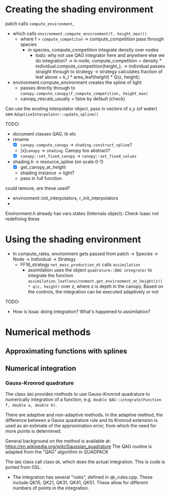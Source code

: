 # Creating the shading environment

patch calls `compute_environment`, 
  - which calls `environment.compute_environment(f, height_max())`
    - where f = `compute_competiton` 
      -> compute_competition pass through species 
        - in species, compute_competition integrate density over nodes
          - todo: why not use QAG integrator here and anywhere else we do integration?
          -> in node, compute_competition = density * individual.compute_competition(height_); 
            -> individual passes straight through to strategy
              -> strategy calculates fraction of leaf above = k_I * area_leaf(height) * Q(z, height);
  - environment.compute_environment creates the spline of light
    - passes directly through to `canopy.compute_canopy(f_compute_competition, height_max)`
    - canopy_rescale_usually = false by default (check)

Can use the existing interpolator object, pass in vectors of x,y (of water)
see `AdaptiveInterpolator::update_spline()`

TODO:
- document classes QAG, tk etc
- rename 
  - [x] `canopy.compute_canopy` -> `shading.construct_spline`?
  - [x]`canopy` -> `shading`. Canopy too abstract?
  - [x] `canopy::set_fixed_canopy` -> `canopy::set_fixed_values`
- shading.h -> resource_spline (on scale 0-1)
  - [x] get_canopy_at_height
  - shading instance -> light?
  - pass in full function

could remove, are these used?
 - environment::init_interpolators, r_init_interpolators
 - 
Environment.h already has vars.states (Internals object). Check Isaac not redefining these

# Using the shading environment

- In compute_rates, environment gets passed from patch -> Species -> Node -> Individual -> Strategy
  - FF16_strategy `net_mass_production_dt` calls `assimilation`
    - assimilation uses the object `quadrature::QAG integrator` to integrate the function `assimilation_leaf(environment.get_environment_at_height(z)) * q(z, height)` over z, where z is depth in the canopy. Based on the controls, the integration can be executed adaptively or not

TODO:

- How is Issac doing integration? What's happened to assimilation?


# Numerical methods

## Approximating functions with splines


## Numerical integration

### Gauss-Kronrod quadrature

The class `QAG` provides methods to use Gauss-Kronrod quadrature to numerically integration of a function, e.g. `double QAG::integrate(Function f, double a, double b)`. 

There are adaptive and non-adaptive methods. In the adaptive method, the difference between a Gauss quadrature rule and its Kronrod extension is used as an estimate of the approximation error, from which the need for more points is determined.

General background on the method is available at: https://en.wikipedia.org/wiki/Gaussian_quadrature
The QAG routine is adapted from the "QAG" algorithm in QUADPACK

The `QAG` class call class `QK`, which does the actual integration. This is code is ported from GSL.

- The integration has several "rules", defined in qk_rules.cpp. These include QK15, QK21, QK31, QK41, QK51. These allow for different numbers of points in the integration.





